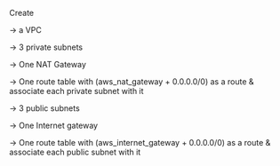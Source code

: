 Create 

-> a VPC

-> 3 private subnets

-> One NAT Gateway

-> One route table with (aws_nat_gateway + 0.0.0.0/0) as a route & associate each private subnet with it

-> 3 public subnets

-> One Internet gateway

-> One route table with (aws_internet_gateway + 0.0.0.0/0) as a route & associate each public subnet with it
